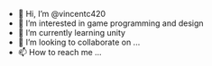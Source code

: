 - 👋 Hi, I’m @vincentc420
- 👀 I’m interested in game programming and design
- 🌱 I’m currently learning unity
- 💞️ I’m looking to collaborate on ...
- 📫 How to reach me ...

<!---
vincentc420/vincentc420 is a ✨ special ✨ repository because its `README.md` (this file) appears on your GitHub profile.
You can click the Preview link to take a look at your changes.
--->

